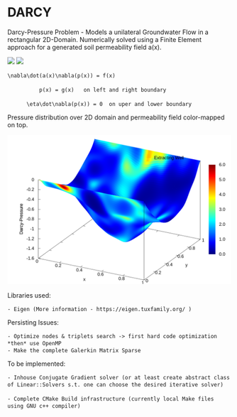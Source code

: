 # DARCY
Darcy-Pressure Problem  - Models a unilateral Groundwater Flow in a rectangular 2D-Domain. Numerically solved using a Finite Element approach for a generated soil permeability  field a(x).


<img src="https://render.githubusercontent.com/render/math?math={\nabla\dot(a(x)\nabla(p(x)) = f(x)}#gh-light-mode-only">
<img src="https://render.githubusercontent.com/render/math?math={\color{white}\nabla\dot(a(x)\nabla(p(x)) = f(x)}#gh-dark-mode-only">


	\nabla\dot(a(x)\nabla(p(x)) = f(x) 
	              
		      p(x) = g(x)	on left and right boundary
	      
	      \eta\dot\nabla(p(x)) = 0	on uper and lower boundary

Pressure distribution over 2D domain and permeability field color-mapped on top.

![Pressure4D](/libdarcy_apps/4D_MAP.png)



Libraries used:

	- Eigen (More information - https://eigen.tuxfamily.org/ )

Persisting Issues:

	- Optimize nodes & triplets search -> first hard code optimization *then* use OpenMP
	- Make the complete Galerkin Matrix Sparse

To be implemented:

	- Inhouse Conjugate Gradient solver (or at least create abstract class of Linear::Solvers s.t. one can choose the desired iterative solver) 

	- Complete CMake Build infrastructure (currently local Make files using GNU c++ compiler)
